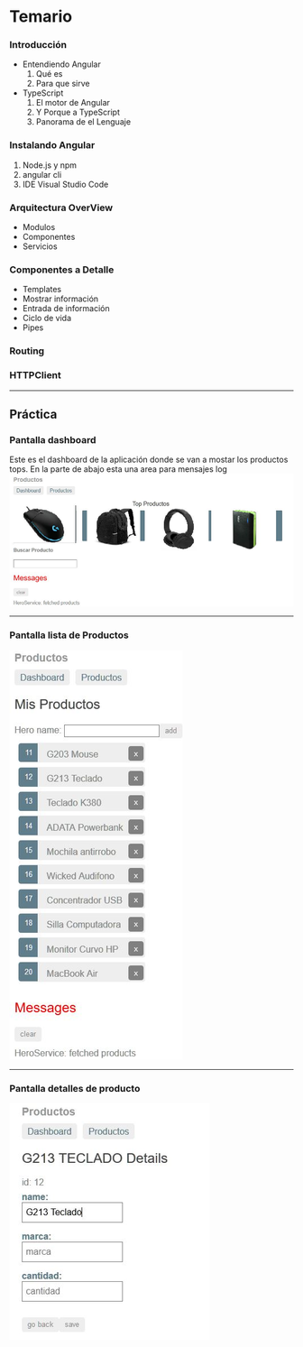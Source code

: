#  Temario
### Introducción
* Entendiendo Angular
  1. Qué es 
  2. Para que sirve
* TypeScript
  1. El motor de Angular
  2. Y Porque a TypeScript
  3. Panorama de el Lenguaje 
### Instalando Angular
  1. Node.js y npm
  2. angular cli
  3. IDE Visual Studio Code
  
### Arquitectura OverView
* Modulos
* Componentes
* Servicios

### Componentes a Detalle
* Templates
* Mostrar información
* Entrada de información
* Ciclo de vida
* Pipes

### Routing

### HTTPClient

____
## Práctica
### Pantalla dashboard
Este es el dashboard de la aplicación donde se van a mostar los productos tops. En la parte de abajo esta una area para mensajes log
![DashBoard](https://github.com/Turtugilla/Ionic-CDIS/blob/master/Angular/imagenes/dashboard-products.JPG)
____
### Pantalla lista de Productos 
![DashBoard](https://github.com/Turtugilla/Ionic-CDIS/blob/master/Angular/imagenes/list-products.JPG)
____
### Pantalla detalles de producto 
![DashBoard](https://github.com/Turtugilla/Ionic-CDIS/blob/master/Angular/imagenes/details.JPG)








